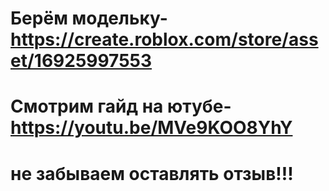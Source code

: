 # Берём модельку-https://create.roblox.com/store/asset/16925997553
# Смотрим гайд на ютубе-https://youtu.be/MVe9KOO8YhY
# не забываем оставлять отзыв!!!
